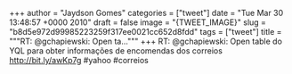 
+++
author = "Jaydson Gomes"
categories = ["tweet"]
date = "Tue Mar 30 13:48:57 +0000 2010"
draft = false
image = "{TWEET_IMAGE}"
slug = "b8d5e972d99985223259f317ee0021cc652d8fdd"
tags = ["tweet"]
title = """RT: @gchapiewski: Open ta..."""
+++
RT: @gchapiewski: Open table do YQL para obter informações de encomendas dos correios http://bit.ly/awKp7g #yahoo #correios
